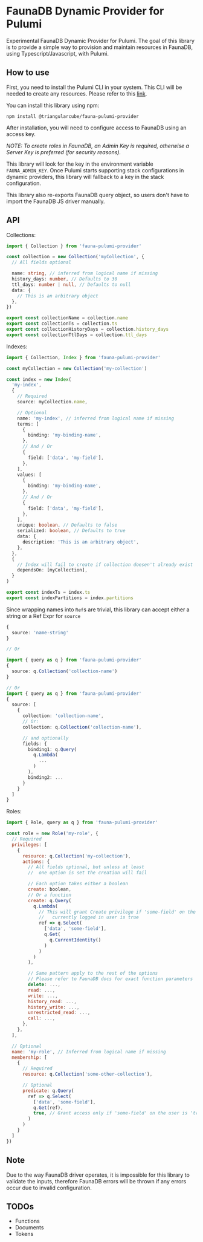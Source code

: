 # FaunaDB Dynamic Provider for Pulumi

Experimental FaunaDB Dynamic Provider for Pulumi. The goal of this
library is to provide a simple way to provision and maintain resources
in FaunaDB, using Typescript/Javascript, with Pulumi.

## How to use

First, you need to install the Pulumi CLI in your system. This CLI will be needed
to create any resources. Please refer to this
[link](https://www.pulumi.com/docs/reference/cli/).

You can install this library using npm:

```
npm install @triangularcube/fauna-pulumi-provider
```

After installation, you will need to configure access to
FaunaDB using an access key.

_NOTE: To create roles in FaunaDB, an Admin Key is required, otherwise
a Server Key is preferred (for security reasons)._

This library will look for the key in the environment variable `FAUNA_ADMIN_KEY`.
Once Pulumi starts supporting stack configurations in dynamic providers, this library
will fallback to a key in the stack configuration.

This library also re-exports FaunaDB query object, so users don't have to
import the FaunaDB JS driver manually.

## API

Collections:

```ts
import { Collection } from 'fauna-pulumi-provider'

const collection = new Collection('myCollection', {
  // All fields optional

  name: string, // inferred from logical name if missing
  history_days: number, // Defaults to 30
  ttl_days: number | null, // Defaults to null
  data: {
    // This is an arbitrary object
  },
})

export const collectionName = collection.name
export const collectionTs = collection.ts
export const collectionHistoryDays = collection.history_days
export const collectionTtlDays = collection.ttl_days
```

Indexes:

```ts
import { Collection, Index } from 'fauna-pulumi-provider'

const myCollection = new Collection('my-collection')

const index = new Index(
  'my-index',
  {
    // Required
    source: myCollection.name,

    // Optional
    name: 'my-index', // inferred from logical name if missing
    terms: [
      {
        binding: 'my-binding-name',
      },
      // And / Or
      {
        field: ['data', 'my-field'],
      },
    ],
    values: [
      {
        binding: 'my-binding-name',
      },
      // And / Or
      {
        field: ['data', 'my-field'],
      },
    ],
    unique: boolean, // Defaults to false
    serialized: boolean, // Defaults to true
    data: {
      description: 'This is an arbitrary object',
    },
  },
  {
    // Index will fail to create if collection doesen't already exist
    dependsOn: [myCollection],
  }
)

export const indexTs = index.ts
export const indexPartitions = index.partitions
```

Since wrapping names into `Ref`s are trivial, this library can accept
either a string or a Ref Expr for `source`

```ts
{
  source: 'name-string'
}

// Or

import { query as q } from 'fauna-pulumi-provider'
{
  source: q.Collection('collection-name')
}

// Or
import { query as q } from 'fauna-pulumi-provider'
{
  source: [
    {
      collection: 'collection-name',
      // Or:
      collection: q.Collection('collection-name'),

      // and optionally
      fields: {
        binding1: q.Query(
          q.Lambda(
            ...
          )
        ),
        binding2: ...
      }
    }
  ]
}
```

Roles:

```js
import { Role, query as q } from 'fauna-pulumi-provider'

const role = new Role('my-role', {
  // Required
  privileges: [
    {
      resource: q.Collection('my-collection'),
      actions: {
        // All fields optional, but unless at least
        //  one option is set the creation will fail

        // Each option takes either a boolean
        create: boolean,
        // Or a function
        create: q.Query(
          q.Lambda(
            // This will grant Create privilege if 'some-field' on the
            //   currently logged in user is true
            ref => q.Select(
              ['data', 'some-field'],
              q.Get(
                q.CurrentIdentity()
              )
            )
          )
        ),

        // Same pattern apply to the rest of the options
        // Please refer to FaunaDB docs for exact function parameters
        delete: ...,
        read: ...,
        write: ...,
        history_read: ...,
        history_write: ...,
        unrestricted_read: ...,
        call: ...,
      },
    },
  ],

  // Optional
  name: 'my-role', // Inferred from logical name if missing
  membership: [
    {
      // Required
      resource: q.Collection('some-other-collection'),

      // Optional
      predicate: q.Query(
        ref => q.Select(
          ['data', 'some-field'],
          q.Get(ref),
          true, // Grant access only if 'some-field' on the user is 'true'
        )
      )
    }
  ]
})
```

## Note
Due to the way FaunaDB driver operates, it is impossible for this library to validate
the inputs, therefore FaunaDB errors will be thrown if any errors occur due to 
invalid configuration.

## TODOs

- Functions
- Documents
- Tokens
